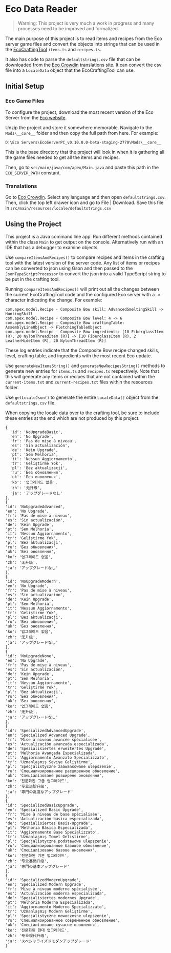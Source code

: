 # Eco Data Reader

> Warning: This project is very much a work in progress and many processes need to be improved and formalized.

The main purpose of this project is to read items and recipes from the Eco server game files and convert the objects
into strings that can be used in the [EcoCraftingTool](https://github.com/aritchie05/EcoCraftingTool) 
`items.ts` and `recipes.ts`.

It also has code to parse the `defaultstrings.csv` file that can be downloaded from the 
[Eco Crowdin](https://crowdin.com/translate/eco-by-strange-loop-games)
translations site. It can convert the csv file into a `LocaleData` object that the EcoCraftingTool can use.

## Initial Setup

### Eco Game Files
To configure the project, download the most recent version of the Eco Server from the 
[Eco website](https://play.eco/account).

Unzip the project and store it somewhere memorable. Navigate to the `Mods\__core__` folder and then copy the full path from here.
For example:

`D:\Eco Servers\EcoServerPC_v0.10.0.0-beta-staging-2770\Mods\__core__`

This is the base directory that the project will look in when it is gathering all the game files needed to get all the items and recipes.

Then, go to `src/main/java/com/apex/Main.java` and paste this path in the `ECO_SERVER_PATH` constant.

### Translations
Go to [Eco Crowdin](https://crowdin.com/translate/eco-by-strange-loop-games). Select any language and then open `defaultstrings.csv`.
Then, click the top left drawer icon and go to File | Download. Save this file in `src/main/resources/locale/defaultstrings.csv`

## Using the Project
This project is a Java command line app. Run different methods contained within the class `Main` to get output on the console.
Alternatively run with an IDE that has a debugger to examine objects.

Use `compareItemsAndRecipes()` to compare recipes and items in the crafting tool with the latest version of the server code. 
Any list of items or recipes can be converted to json using Gson and then passed to the `JsonTypeScriptProcessor` to convert
the json into a valid TypeScript string to be put in the crafting tool.

Running `compareItemsAndRecipes()` will print out all the changes between the current EcoCraftingTool code and the configured
Eco server with a `->` character indicating the change. For example:

```
com.apex.model.Recipe - Composite Bow skill: AdvancedSmeltingSkill -> HuntingSkill
com.apex.model.Recipe - Composite Bow level: 4 -> 6
com.apex.model.Recipe - Composite Bow craftingTable: AssemblyLineObject -> FletchingTableObject
com.apex.model.Recipe - Composite Bow ingredients: [10 FiberglassItem (R), 20 NylonThreadItem (R)] -> [10 FiberglassItem (R), 2 LeatherHideItem (R), 20 NylonThreadItem (R)]
```

These log entries indicate that the Composite Bow recipe changed skills, level, crafting table, and ingredients with the most recent Eco update.

Use `generateNewItemsString()` and `generateNewRecipesString()` methods to generate new entries for `items.ts` and `recipes.ts` respectively.
Note that this will generate any items or recipes that are not contained within the `current-items.txt` and `current-recipes.txt` files within the
resources folder.

Use `getLocaleJson()` to generate the entire `LocaleData[]` object from the `defaultstrings.csv` file. 

When copying the locale data over to the crafting tool, be sure to include these entries at the end which are not produced by this project.

```
{
  'id': 'NoUpgradeBasic',
  'en': 'No Upgrade',
  'fr': 'Pas de mise à niveau',
  'es': 'Sin actualización',
  'de': 'Kein Upgrade',
  'pt': 'Sem Melhoria',
  'it': 'Nessun Aggiornamento',
  'tr': 'Geliştirme Yok',
  'pl': 'Bez aktualizacji',
  'ru': 'Без обновления',
  'uk': 'Без оновлення',
  'ko': '업그레이드 없음',
  'zh': '无升级',
  'ja': 'アップグレードなし'
},
{
'id': 'NoUpgradeAdvanced',
'en': 'No Upgrade',
'fr': 'Pas de mise à niveau',
'es': 'Sin actualización',
'de': 'Kein Upgrade',
'pt': 'Sem Melhoria',
'it': 'Nessun Aggiornamento',
'tr': 'Geliştirme Yok',
'pl': 'Bez aktualizacji',
'ru': 'Без обновления',
'uk': 'Без оновлення',
'ko': '업그레이드 없음',
'zh': '无升级',
'ja': 'アップグレードなし'
},
{
'id': 'NoUpgradeModern',
'en': 'No Upgrade',
'fr': 'Pas de mise à niveau',
'es': 'Sin actualización',
'de': 'Kein Upgrade',
'pt': 'Sem Melhoria',
'it': 'Nessun Aggiornamento',
'tr': 'Geliştirme Yok',
'pl': 'Bez aktualizacji',
'ru': 'Без обновления',
'uk': 'Без оновлення',
'ko': '업그레이드 없음',
'zh': '无升级',
'ja': 'アップグレードなし'
},
{
'id': 'NoUpgradeNone',
'en': 'No Upgrade',
'fr': 'Pas de mise à niveau',
'es': 'Sin actualización',
'de': 'Kein Upgrade',
'pt': 'Sem Melhoria',
'it': 'Nessun Aggiornamento',
'tr': 'Geliştirme Yok',
'pl': 'Bez aktualizacji',
'ru': 'Без обновления',
'uk': 'Без оновлення',
'ko': '업그레이드 없음',
'zh': '无升级',
'ja': 'アップグレードなし'
},
{
'id': 'SpecializedAdvancedUpgrade',
'en': 'Specialized Advanced Upgrade',
'fr': 'Mise à niveau avancée spécialisée',
'es': 'Actualización avanzada especializada',
'de': 'Spezialisiertes erweitertes Upgrade',
'pt': 'Melhoria Avançada Especializada',
'it': 'Aggiornamento Avanzato Specializzato',
'tr': 'Uzmanlaşmış Seviye Geliştirme',
'pl': 'Specjalistyczne zaawansowane ulepszenie',
'ru': 'Специализированное расширенное обновление',
'uk': 'Спеціалізоване розширене оновлення',
'ko': '전문화된 고급 업그레이드',
'zh': '专业进阶升级',
'ja': '専門の高度なアップグレード'
},
{
'id': 'SpecializedBasicUpgrade',
'en': 'Specialized Basic Upgrade',
'fr': 'Mise à niveau de base spécialisée',
'es': 'Actualización básica especializada',
'de': 'Spezialisiertes Basis-Upgrade',
'pt': 'Melhoria Básica Especializada',
'it': 'Aggiornamento Base Specializzato',
'tr': 'Uzmanlaşmış Temel Geliştirme',
'pl': 'Specjalistyczne podstawowe ulepszenie',
'ru': 'Специализированное базовое обновление',
'uk': 'Спеціалізоване базове оновлення',
'ko': '전문화된 기본 업그레이드',
'zh': '专业基础升级',
'ja': '専門の基本アップグレード'
},
{
'id': 'SpecializedModernUpgrade',
'en': 'Specialized Modern Upgrade',
'fr': 'Mise à niveau moderne spécialisée',
'es': 'Actualización moderna especializada',
'de': 'Spezialisiertes modernes Upgrade',
'pt': 'Melhoria Moderna Especializada',
'it': 'Aggiornamento Moderno Specializzato',
'tr': 'Uzmanlaşmış Modern Geliştirme',
'pl': 'Specjalistyczne nowoczesne ulepszenie',
'ru': 'Специализированное современное обновление',
'uk': 'Спеціалізоване сучасне оновлення',
'ko': '전문화된 현대 업그레이드',
'zh': '专业现代升级',
'ja': 'スペシャライズドモダンアップグレード'
}
```
